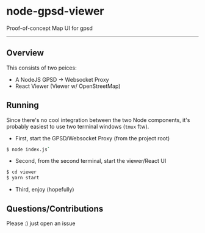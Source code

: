 # node-gpsd-viewer
Proof-of-concept Map UI for gpsd

---

## Overview
This consists of two peices:
  - A NodeJS GPSD -> Websocket Proxy
  - React Viewer (Viewer w/ OpenStreetMap)
  
## Running
Since there's no cool integration between the two Node components, it's probably easiest to use two terminal windows (`tmux` ftw).
- First, start the GPSD/Websocket Proxy (from the project root)
```bash
$ node index.js`
```
- Second, from the second terminal, start the viewer/React UI
```bash
$ cd viewer
$ yarn start
```
- Third, enjoy (hopefully)

## Questions/Contributions
Please :) just open an issue
